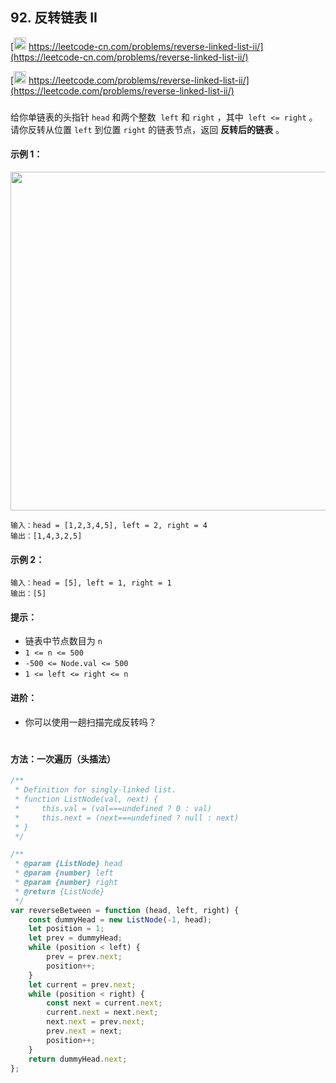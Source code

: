 ## 92. 反转链表 II

[<img src="https://static.leetcode-cn.com/cn-mono-assets/production/assets/logo-dark-cn.c42314a8.svg" height="20" /> https://leetcode-cn.com/problems/reverse-linked-list-ii/](https://leetcode-cn.com/problems/reverse-linked-list-ii/)

[<img src="https://assets.leetcode.com/static_assets/public/webpack_bundles/images/logo-dark.e99485d9b.svg" height="20"/> https://leetcode.com/problems/reverse-linked-list-ii/](https://leetcode.com/problems/reverse-linked-list-ii/)

###

给你单链表的头指针 `head` 和两个整数  `left` 和 `right` ，其中  `left <= right` 。请你反转从位置 `left` 到位置 `right` 的链表节点，返回 **反转后的链表** 。

#### 示例 1：

<img src="https://assets.leetcode.com/uploads/2021/02/19/rev2ex2.jpg"  width="542" />

```
输入：head = [1,2,3,4,5], left = 2, right = 4
输出：[1,4,3,2,5]
```

#### 示例 2：

```
输入：head = [5], left = 1, right = 1
输出：[5]
```

#### 提示：

-   链表中节点数目为 `n`
-   `1 <= n <= 500`
-   `-500 <= Node.val <= 500`
-   `1 <= left <= right <= n`

#### 进阶：

-   你可以使用一趟扫描完成反转吗？

#

#### 方法：一次遍历（头插法）

```js
/**
 * Definition for singly-linked list.
 * function ListNode(val, next) {
 *     this.val = (val===undefined ? 0 : val)
 *     this.next = (next===undefined ? null : next)
 * }
 */

/**
 * @param {ListNode} head
 * @param {number} left
 * @param {number} right
 * @return {ListNode}
 */
var reverseBetween = function (head, left, right) {
    const dummyHead = new ListNode(-1, head);
    let position = 1;
    let prev = dummyHead;
    while (position < left) {
        prev = prev.next;
        position++;
    }
    let current = prev.next;
    while (position < right) {
        const next = current.next;
        current.next = next.next;
        next.next = prev.next;
        prev.next = next;
        position++;
    }
    return dummyHead.next;
};
```
